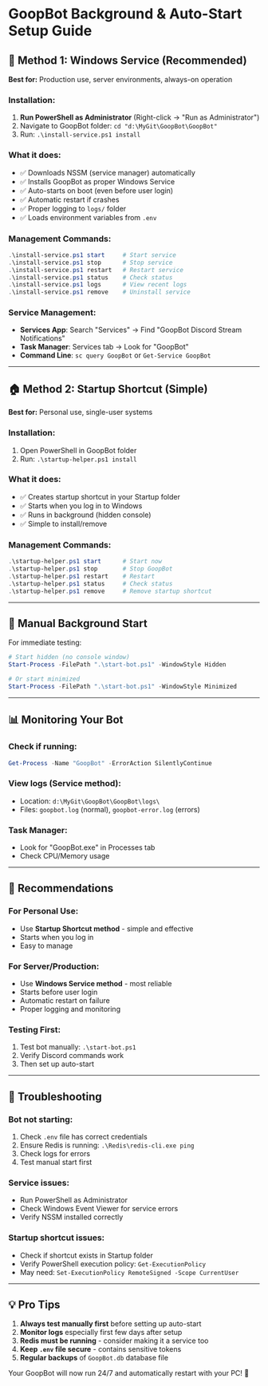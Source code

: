 # GoopBot Background & Auto-Start Setup Guide

## 🚀 Method 1: Windows Service (Recommended)

**Best for:** Production use, server environments, always-on operation

### Installation:
1. **Run PowerShell as Administrator** (Right-click → "Run as Administrator")
2. Navigate to GoopBot folder: `cd "d:\MyGit\GoopBot\GoopBot"`
3. Run: `.\install-service.ps1 install`

### What it does:
- ✅ Downloads NSSM (service manager) automatically
- ✅ Installs GoopBot as proper Windows Service  
- ✅ Auto-starts on boot (even before user login)
- ✅ Automatic restart if crashes
- ✅ Proper logging to `logs/` folder
- ✅ Loads environment variables from `.env`

### Management Commands:
```powershell
.\install-service.ps1 start     # Start service
.\install-service.ps1 stop      # Stop service  
.\install-service.ps1 restart   # Restart service
.\install-service.ps1 status    # Check status
.\install-service.ps1 logs      # View recent logs
.\install-service.ps1 remove    # Uninstall service
```

### Service Management:
- **Services App**: Search "Services" → Find "GoopBot Discord Stream Notifications"
- **Task Manager**: Services tab → Look for "GoopBot"
- **Command Line**: `sc query GoopBot` or `Get-Service GoopBot`

---

## 🏠 Method 2: Startup Shortcut (Simple)

**Best for:** Personal use, single-user systems

### Installation:
1. Open PowerShell in GoopBot folder
2. Run: `.\startup-helper.ps1 install`

### What it does:
- ✅ Creates startup shortcut in your Startup folder
- ✅ Starts when you log in to Windows
- ✅ Runs in background (hidden console)
- ✅ Simple to install/remove

### Management Commands:
```powershell
.\startup-helper.ps1 start      # Start now
.\startup-helper.ps1 stop       # Stop GoopBot
.\startup-helper.ps1 restart    # Restart
.\startup-helper.ps1 status     # Check status
.\startup-helper.ps1 remove     # Remove startup shortcut
```

---

## 🔧 Manual Background Start

For immediate testing:
```powershell
# Start hidden (no console window)
Start-Process -FilePath ".\start-bot.ps1" -WindowStyle Hidden

# Or start minimized
Start-Process -FilePath ".\start-bot.ps1" -WindowStyle Minimized
```

---

## 📊 Monitoring Your Bot

### Check if running:
```powershell
Get-Process -Name "GoopBot" -ErrorAction SilentlyContinue
```

### View logs (Service method):
- Location: `d:\MyGit\GoopBot\GoopBot\logs\`
- Files: `goopbot.log` (normal), `goopbot-error.log` (errors)

### Task Manager:
- Look for "GoopBot.exe" in Processes tab
- Check CPU/Memory usage

---

## 🎯 Recommendations

### For Personal Use:
- Use **Startup Shortcut method** - simple and effective
- Starts when you log in
- Easy to manage

### For Server/Production:
- Use **Windows Service method** - most reliable  
- Starts before user login
- Automatic restart on failure
- Proper logging and monitoring

### Testing First:
1. Test bot manually: `.\start-bot.ps1`
2. Verify Discord commands work
3. Then set up auto-start

---

## 🚨 Troubleshooting

### Bot not starting:
1. Check `.env` file has correct credentials
2. Ensure Redis is running: `.\Redis\redis-cli.exe ping`
3. Check logs for errors
4. Test manual start first

### Service issues:
- Run PowerShell as Administrator
- Check Windows Event Viewer for service errors
- Verify NSSM installed correctly

### Startup shortcut issues:
- Check if shortcut exists in Startup folder
- Verify PowerShell execution policy: `Get-ExecutionPolicy`
- May need: `Set-ExecutionPolicy RemoteSigned -Scope CurrentUser`

---

## 💡 Pro Tips

1. **Always test manually first** before setting up auto-start
2. **Monitor logs** especially first few days after setup
3. **Redis must be running** - consider making it a service too
4. **Keep `.env` file secure** - contains sensitive tokens
5. **Regular backups** of `GoopBot.db` database file

Your GoopBot will now run 24/7 and automatically restart with your PC! 🎉
